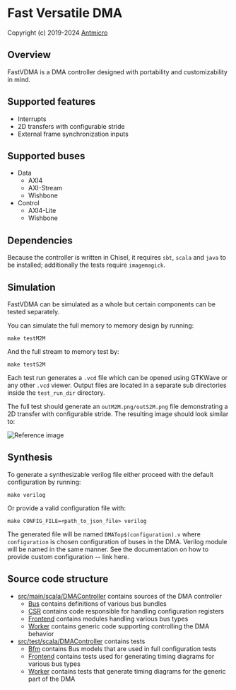 Fast Versatile DMA
==================

Copyright (c) 2019-2024 [Antmicro](https://www.antmicro.com)

Overview
--------

FastVDMA is a DMA controller designed with portability and customizability in mind.

Supported features
------------------

- Interrupts
- 2D transfers with configurable stride
- External frame synchronization inputs

Supported buses
---------------

- Data
  - AXI4
  - AXI-Stream
  - Wishbone
- Control
  - AXI4-Lite
  - Wishbone

Dependencies
------------

Because the controller is written in Chisel, it requires `sbt`, `scala` and `java` to be installed; additionally the tests require `imagemagick`.

Simulation
----------

FastVDMA can be simulated as a whole but certain components can be tested separately.

You can simulate the full memory to memory design by running:

`make testM2M`

And the full stream to memory test by:

`make testS2M`

Each test run generates a `.vcd` file which can be opened using GTKWave or any other `.vcd` viewer.
Output files are located in a separate sub directories inside the `test_run_dir` directory.

The full test should generate an `outM2M.png/outS2M.png` file demonstrating a 2D transfer with configurable stride. The resulting image should look similar to:

![Reference image](docs/ref-output.png)

Synthesis
---------

To generate a synthesizable verilog file either proceed with the default configuration by running:

`make verilog`

Or provide a valid configuration file with:

`make CONFIG_FILE=<path_to_json_file> verilog`

The generated file will be named `DMATop$(configuration).v` where `configuration` is chosen configuration of buses in the DMA. Verilog module will be named in the same manner.
See the documentation on how to provide custom configuration -- link here.

Source code structure
---------------------
- [src/main/scala/DMAController](src/main/scala/DMAController) contains sources of the DMA controller
  - [Bus](src/main/scala/DMAController/Bus) contains definitions of various bus bundles
  - [CSR](src/main/scala/DMAController/CSR) contains code responsible for handling configuration registers
  - [Frontend](src/main/scala/DMAController/Frontend) contains modules handling various bus types
  - [Worker](src/main/scala/DMAController/Worker) contains generic code supporting controlling the DMA behavior
- [src/test/scala/DMAController](src/test/scala/DMAController) contains tests
  - [Bfm](src/test/scala/DMAController/Bfm) contains Bus models that are used in full configuration tests
  - [Frontend](src/test/scala/DMAController/Frontend) contains tests used for generating timing diagrams for various bus types
  - [Worker](src/test/scala/DMAController/Worker) contains tests that generate timing diagrams for the generic part of the DMA
